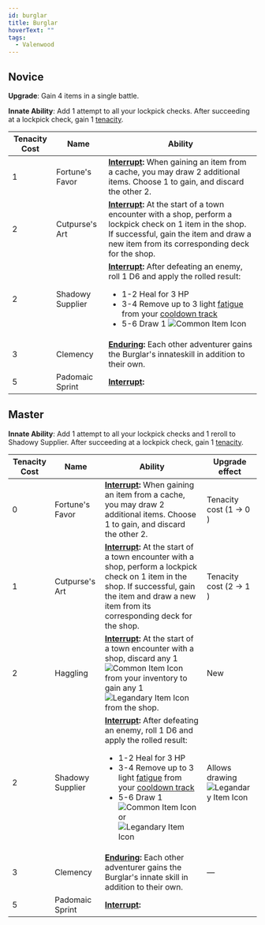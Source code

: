 ```yaml
---
id: burglar
title: Burglar
hoverText: ""
tags:
  - Valenwood
---
```


## Novice

**Upgrade**: Gain 4 items in a single battle.

**Innate Ability**: Add 1 attempt to all your lockpick checks. After succeeding at a lockpick check, gain 1 [tenacity](/docs/glossary/tenacity).

| Tenacity Cost | Name             | Ability                                                                                                                                                                                                                                                                                                                                                                       |
| ------------- | ---------------- | ----------------------------------------------------------------------------------------------------------------------------------------------------------------------------------------------------------------------------------------------------------------------------------------------------------------------------------------------------------------------------- |
| 1             | Fortune's Favor  | **[Interrupt](/docs/glossary/interrupt):** When gaining an item from a cache, you may draw 2 additional items. Choose 1 to gain, and discard the other 2.                                                                                                                                                                                                                     |
| 2             | Cutpurse's Art   | **[Interrupt](/docs/glossary/interrupt):** At the start of a town encounter with a shop, perform a lockpick check on 1 item in the shop. If successful, gain the item and draw a new item from its corresponding deck for the shop.                                                                                                                                           |
| 2             | Shadowy Supplier | **[Interrupt](/docs/glossary/interrupt):** After defeating an enemy, roll 1 D6 and apply the rolled result: <ul><li>1-2 Heal for 3 HP</li><li>3-4 Remove up to 3 light [fatigue](/docs/glossary/fatigue) from your [cooldown track](/docs/glossary/cooldown-track)</li><li>5-6 Draw 1 <img src="/icons/common-item.svg" alt="Common Item Icon" class="icon-svg" /></li></ul>  |
| 3             | Clemency         | **[Enduring](/docs/glossary/enduring):** Each other adventurer gains the Burglar's innateskill in addition to their own.                                                                                                                                                                                                                                                      |
| 5             | Padomaic Sprint  | **[Interrupt](/docs/glossary/interrupt):**                                                                                                                                                                                                                                                                                                                                    |

## Master

**Innate Ability**: Add 1 attempt to all your lockpick checks and 1 reroll to Shadowy Supplier. After succeeding at a lockpick check, gain 1 [tenacity](/docs/glossary/tenacity).

| Tenacity Cost | Name             | Ability                                                                                                                                                                                                                                                                                                                                                                                                                                                             | Upgrade effect                                                                                    |
| ------------- | ---------------- | ------------------------------------------------------------------------------------------------------------------------------------------------------------------------------------------------------------------------------------------------------------------------------------------------------------------------------------------------------------------------------------------------------------------------------------------------------------------- | ------------------------------------------------------------------------------------------------- |
| 0             | Fortune's Favor  | **[Interrupt](/docs/glossary/interrupt):** When gaining an item from a cache, you may draw 2 additional items. Choose 1 to gain, and discard the other 2.                                                                                                                                                                                                                                                                                                           | Tenacity cost (1 → 0 )                                                                            |
| 1             | Cutpurse's Art   | **[Interrupt](/docs/glossary/interrupt):** At the start of a town encounter with a shop, perform a lockpick check on 1 item in the shop. If successful, gain the item and draw a new item from its corresponding deck for the shop.                                                                                                                                                                                                                                 | Tenacity cost (2 → 1 )                                                                            |
| 2             | Haggling         | **[Interrupt](/docs/glossary/interrupt):** At the start of a town encounter with a shop, discard any 1 <img src="/icons/common-item.svg" alt="Common Item Icon" class="icon-svg" /> from your inventory to gain any 1 <img src="/icons/legendary-item.svg" alt="Legandary Item Icon" class="icon-svg" /> from the shop.                                                                                                                                             | New                                                                                               |
| 2             | Shadowy Supplier | **[Interrupt](/docs/glossary/interrupt):** After defeating an enemy, roll 1 D6 and apply the rolled result: <ul><li>1-2 Heal for 3 HP</li><li>3-4 Remove up to 3 light [fatigue](/docs/glossary/fatigue) from your [cooldown track](/docs/glossary/cooldown-track)</li><li>5-6 Draw 1 <img src="/icons/common-item.svg" alt="Common Item Icon" class="icon-svg" /> or <img src="/icons/legendary-item.svg" alt="Legandary Item Icon" class="icon-svg" /></li></ul>  | Allows drawing <img src="/icons/legendary-item.svg" alt="Legandary Item Icon" class="icon-svg" /> |
| 3             | Clemency         | **[Enduring](/docs/glossary/enduring):** Each other adventurer gains the Burglar's innate skill in addition to their own.                                                                                                                                                                                                                                                                                                                                           | —                                                                                                 |
| 5             | Padomaic Sprint  | **[Interrupt](/docs/glossary/interrupt):**                                                                                                                                                                                                                                                                                                                                                                                                                          |                                                                                                   |
